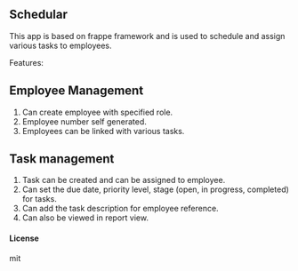 ## Schedular

This app is based on frappe framework and is used to schedule and assign various tasks to employees.

Features:
## Employee Management
1. Can create employee with specified role.
2. Employee number self generated.
3. Employees can be linked with various tasks.

## Task management
1. Task can be created and can be assigned to employee.
2. Can set the due date, priority level, stage (open, in progress, completed) for tasks.
3. Can add the task description for employee reference.
4. Can also be viewed in report view. 

#### License

mit
